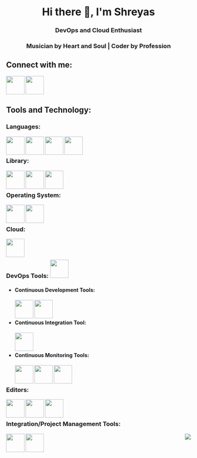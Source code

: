 

<!--
**SrivastavaShreyas/SrivastavaShreyas** is a ✨ _special_ ✨ repository because its `README.md` (this file) appears on your GitHub profile.

Here are some ideas to get you started:

- 🔭 I’m currently working on ...
- 🌱 I’m currently learning everything
- 👯 I’m looking to collaborate on ...
- 💬 Ask me about ...
- 📫 How to reach me: shreyassrivastava98@gmail.com
- 😄 Pronouns: ...
- ⚡ Fun fact: love to play guitar, chess, 

-->
<h1 align="center">Hi there 👋, I'm Shreyas</h1>
<h3 align="center"> DevOps and Cloud Enthusiast<h3>
<h3 align="center">Musician by Heart and Soul | Coder by Profession<h3>

<h2 align="left">Connect with me:</h2>
<p align="left">
<a href="https://www.linkedin.com/in/shreyas-srivastava-50a970166/"> <img align="left" width="50px" src="https://img.icons8.com/fluent/48/000000/linkedin.png" /> </a>
<a href = "mailto: shreyassrivastava98@gmail.com"> <img align="left" width="50px" src="https://img.icons8.com/color/48/000000/gmail.png" /> </a>
</p>
<br>
<br>
<br>
<h2 align="left">Tools and Technology:</h2>
<p align="left">
  
<h3 align="left">Languages:</h3>
<a href="https://www.geeksforgeeks.org/data-structures/"> <img align="left" width="50px" src="https://img.icons8.com/external-kiranshastry-lineal-color-kiranshastry/64/000000/external-coding-interface-kiranshastry-lineal-color-kiranshastry.png" /></a>
<a href="http://www.cplusplus.org/"> <img align="left" width="50px" src="https://img.icons8.com/color/48/000000/c-plus-plus-logo.png" /></a>
<a href="https://www.python.org/"> <img align="left" width="50px" src="https://img.icons8.com/color/48/000000/python.png" /></a>
<a href="https://www.mysql.com/"> <img align="left" width="50px" src="https://img.icons8.com/fluency/48/000000/mysql-logo.png" /></a>
<br><br>
  
<h3 align="left">Library:</h3>
<a href="https://flask.palletsprojects.com/en/2.0.x/"> <img align="left" width="50px" src="https://img.icons8.com/fluency/48/000000/flask.png" /></a>
<a href="https://aws.amazon.com/sdk-for-python/"> <img align="left" width="50px" src="https://i0.wp.com/python.gotrained.com/wp-content/uploads/2019/02/boto3.png?fit=300%2C300&ssl=1" /></a>
<a href="https://www.geeksforgeeks.org/the-c-standard-template-library-stl/"> <img align="left" width="50px" src="https://encrypted-tbn0.gstatic.com/images?q=tbn:ANd9GcSPRpATtO90Fi38ysWUXQJwTKa2_T9OEckuXQ&usqp=CAU" /></a>

<br><br>
<h3 align="left">Operating System:</h3>
<a href="https://www.linux.org/"> <img align="left" width="50px" src="https://img.icons8.com/color/48/000000/linux.png" /></a>
<a href="https://www.apple.com/ug/macos/catalina/"> <img align="left" width="50px" src="https://img.icons8.com/office/16/000000/mac-os.png" /></a>

<br><br>
<h3 align="left">Cloud:</h3>
<a href="https://aws.amazon.com/"> <img align="left" width="50px" src="https://img.icons8.com/color/48/000000/amazon-web-services.png" /></a>
  
<br><br>
<h3 align="left">DevOps Tools:
<a href="https://www.atlassian.com/devops"> <img width="50px" src="https://marvel-b1-cdn.bc0a.com/f00000000236551/dt-cdn.net/wp-content/uploads/2021/07/13429_ILL_DevOpsLoop.png" /></a></h3>
  
  <ul>
    <li>
      <h4 align="left">Continuous Development Tools:</h4>
    </li>
    <a href="https://github.com/SrivastavaShreyas/SrivastavaShreyas/"> <img align="left" width="50px" src="https://img.icons8.com/ios-glyphs/30/000000/github.png" /></a>
    <a href="https://bitbucket.org/product"> <img align="left" width="50px" src="https://img.icons8.com/ios/50/000000/bitbucket.png" /></a>
    <br>
    <br>
    <li>
      <h4 align="left">Continuous Integration Tool:</h4>
    </li>
    <a href="https://www.jenkins.io/"> <img align="left" width="50px" src="https://img.icons8.com/color/48/000000/jenkins.png" /></a>
    <br>
    <br>
    <li><h4 align="left">Continuous Monitoring Tools:</h4></li>
    <a href="https://www.elastic.co/"> <img align="left" width="50px" src="https://img.icons8.com/color/48/000000/elasticsearch.png" /></a>
    <a href="https://www.elastic.co/kibana/"> <img align="left" width="50px" src="https://img.icons8.com/color/48/000000/kibana.png" /></a>
    <a href="https://www.elastic.co/logstash/"> <img align="left" width="50px" src="https://img.icons8.com/color/48/000000/logstash.png" /></a>
    <br><br>
  </ul>
  
<!-- <h4 align="left">--Continuous Development Tools:</h4>
<a href="https://github.com/SrivastavaShreyas/SrivastavaShreyas/"> <img align="left" width="50px" src="https://img.icons8.com/ios-glyphs/30/000000/github.png" /></a>
<a href="https://bitbucket.org/product"> <img align="left" width="50px" src="https://img.icons8.com/ios/50/000000/bitbucket.png" /></a>
<br>
<br>
<h4 align="left">--Continuous Integration Tool:</h4>
<a href="https://www.jenkins.io/"> <img align="left" width="50px" src="https://img.icons8.com/color/48/000000/jenkins.png" /></a>
<br>
<br>
<h4 align="left">--Continuous Monitoring Tools:</h4>
<a href="https://www.elastic.co/"> <img align="left" width="50px" src="https://img.icons8.com/color/48/000000/elasticsearch.png" /></a>
<a href="https://www.elastic.co/kibana/"> <img align="left" width="50px" src="https://img.icons8.com/color/48/000000/kibana.png" /></a>
<a href="https://www.elastic.co/logstash/"> <img align="left" width="50px" src="https://img.icons8.com/color/48/000000/logstash.png" /></a>

<br><br> -->
  
<h3 align="left">Editors:</h3>
<a href="https://visualstudio.microsoft.com/"> <img align="left" width="50px" src="https://img.icons8.com/color/48/000000/visual-studio-2019.png" /></a>
<a href="https://visualstudio.microsoft.com/"> <img align="left" width="50px" src="https://img.icons8.com/fluency/48/000000/visual-studio-code-2019.png" /></a>
<a href="https://www.sublimetext.com/"> <img align="left" width="50px" src="https://img.icons8.com/fluency/48/000000/sublime-text.png" /></a>

<br><br>
<h3 align="left">Integration/Project Management Tools:</h3>
<a href="https://www.atlassian.com/software/jira"> <img align="left" width="50px" src="https://img.icons8.com/color/48/000000/jira.png" /></a>
<a href="https://www.atlassian.com/software/confluence"> <img align="left" width="50px" src="https://img.icons8.com/fluency/48/000000/confluence.png" /></a>

<img align="right" src="https://eng64hrnquaxti9.m.pipedream.net">
<p align="left"> 
